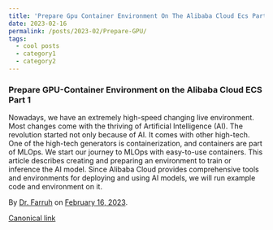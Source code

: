```yaml
---
title: 'Prepare Gpu Container Environment On The Alibaba Cloud Ecs Part 1'
date: 2023-02-16
permalink: /posts/2023-02/Prepare-GPU/
tags:
  - cool posts
  - category1
  - category2
---
```


### Prepare GPU-Container Environment on the Alibaba Cloud ECS Part 1

Nowadays, we have an extremely high-speed changing live environment. Most changes come with the thriving of Artificial Intelligence (AI). The revolution started not only because of AI. It comes with other high-tech. One of the high-tech generators is containerization, and containers are part of MLOps. We start our journey to MLOps with easy-to-use containers. This article describes creating and preparing an environment to train or inference the AI model. Since Alibaba Cloud provides comprehensive tools and environments for deploying and using AI models, we will run example code and environment on it.

By [Dr. Farruh](https://medium.com/@k-farruh) on [February 16, 2023](https://medium.com/p/1f16aef0654b).

[Canonical link](https://medium.com/@k-farruh/prepare-gpu-container-environment-on-alibaba-cloud-ecs-instance-1f16aef0654b)
